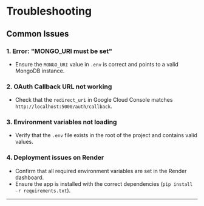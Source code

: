 # Troubleshooting

## Common Issues

### 1. **Error: "MONGO_URI must be set"**
   - Ensure the `MONGO_URI` value in `.env` is correct and points to a valid MongoDB instance.

### 2. **OAuth Callback URL not working**
   - Check that the `redirect_uri` in Google Cloud Console matches `http://localhost:5000/auth/callback`.

### 3. **Environment variables not loading**
   - Verify that the `.env` file exists in the root of the project and contains valid values.

### 4. **Deployment issues on Render**
   - Confirm that all required environment variables are set in the Render dashboard.
   - Ensure the app is installed with the correct dependencies (`pip install -r requirements.txt`).

---
